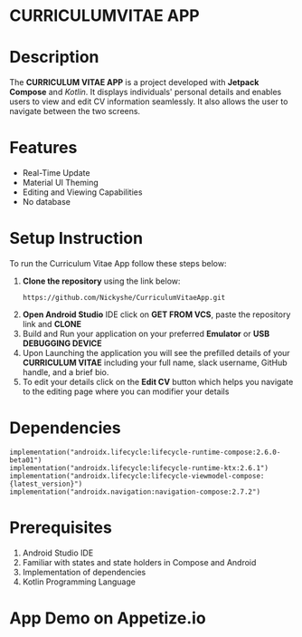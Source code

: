# CURRICULUMVITAE APP
# Description
The **CURRICULUM VITAE APP** is a project developed with **Jetpack Compose** and *Kotlin*. It displays individuals' personal details and enables users to view and edit CV information seamlessly. 
It also allows the user to navigate between the two screens.

# Features
* Real-Time Update
* Material UI Theming
* Editing and Viewing Capabilities
* No database



# Setup Instruction
To run the Curriculum Vitae App follow these steps below:
1. **Clone the repository** using the link below:
   ````
   https://github.com/Nickyshe/CurriculumVitaeApp.git
   ````
2. **Open Android Studio** IDE click on  **GET FROM VCS**, paste the repository link and **CLONE**
3. Build and Run your application on your preferred **Emulator**  or **USB DEBUGGING DEVICE**
4. Upon Launching the application you will see the prefilled details of your  **CURRICULUM VITAE**
   including your full name, slack username, GitHub handle, and a brief bio.
5. To edit your details click on the **Edit CV** button which helps you navigate to the editing page where you can modifier your details
   
   
# Dependencies
````
implementation("androidx.lifecycle:lifecycle-runtime-compose:2.6.0-beta01")
implementation("androidx.lifecycle:lifecycle-runtime-ktx:2.6.1")
implementation("androidx.lifecycle:lifecycle-viewmodel-compose:{latest_version}")
implementation("androidx.navigation:navigation-compose:2.7.2")
````
# Prerequisites
1. Android Studio IDE
2. Familiar with states and state holders in Compose and Android
3. Implementation of dependencies
4. Kotlin Programming Language

# App Demo on Appetize.io


